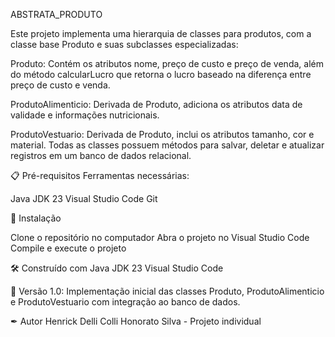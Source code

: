 ABSTRATA_PRODUTO

Este projeto implementa uma hierarquia de classes para produtos, com a classe base Produto e suas subclasses especializadas:

Produto: Contém os atributos nome, preço de custo e preço de venda, além do método calcularLucro que retorna o lucro baseado na diferença entre preço de custo e venda.

ProdutoAlimenticio: Derivada de Produto, adiciona os atributos data de validade e informações nutricionais.

ProdutoVestuario: Derivada de Produto, inclui os atributos tamanho, cor e material.
Todas as classes possuem métodos para salvar, deletar e atualizar registros em um banco de dados relacional.

📋 Pré-requisitos
Ferramentas necessárias:

Java JDK 23
Visual Studio Code
Git

🔧 Instalação

Clone o repositório no  computador
Abra o projeto no Visual Studio Code
Compile e execute o projeto

🛠 Construído com
Java JDK 23
Visual Studio Code


📌 Versão
1.0: Implementação inicial das classes Produto, ProdutoAlimenticio e ProdutoVestuario com integração ao banco de dados.

✒ Autor
Henrick Delli Colli Honorato Silva - Projeto individual
